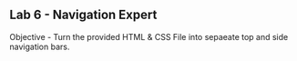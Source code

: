 Lab 6 - Navigation Expert
--------------------------------
Objective - Turn the provided HTML & CSS File into sepaeate top and side navigation bars.
